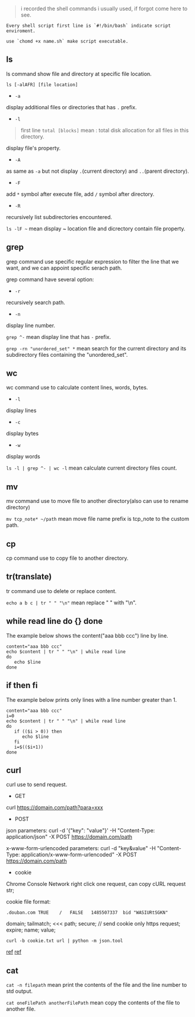 > i recorded the shell commands i usually used, if forgot come here to see.

```
Every shell script first line is `#!/bin/bash` indicate script enviroment.

use `chomd +x name.sh` make script executable.
```

## ls

ls command show file and directory at specific file location.

`ls [-alAFR] [file location]`

- `-a`

display additional files or directories that has `.` prefix.

- `-l`

> first line `total [blocks]` mean : total disk allocation for all files in this directory.

display file's property.

- `-A`

as same as `-a` but not display `.`(current directory) and `..`(parent directory).

- `-F`

add `*` symbol after execute file, add `/` symbol after directory.

- `-R`

recursively list subdirectories encountered.

`ls -lF ~` mean display ~ location file and dicrectory contain file property.

## grep

grep command use specific regular expression to filter the line that we want, and we can appoint specific serach path.

grep command have several option:

- `-r`

recursively search path.

- `-n` 

display line number.

`grep ^-` mean display line that has `-` prefix.

`grep -rn "unordered_set" *` mean search for the current directory and its subdirectory files containing the "unordered_set".

## wc

wc command use to calculate content lines, words, bytes.

- `-l` 

display lines

- `-c`

display bytes

- `-w` 

display words

`ls -l | grep ^- | wc -l` mean calculate current directory files count.

## mv

mv command use to move file to another directory(also can use to rename directory)

`mv tcp_note* ~/path` mean move file name prefix is tcp_note to the custom path.

## cp

cp command use to copy file to another directory.

## tr(translate)

tr command use to delete or replace content.

`echo a b c | tr " " "\n"` mean replace " " with "\n".

## while read line do {} done

The example below shows the content("aaa bbb ccc") line by line.

```
content="aaa bbb ccc"
echo $content | tr " " "\n" | while read line
do
   echo $line
done
```
## if then fi

The example below prints only lines with a line number greater than 1.

```
content="aaa bbb ccc"
i=0
echo $content | tr " " "\n" | while read line
do
   if (($i > 0)) then
      echo $line
   fi
   i=$(($i+1))
done
```

## curl

curl use to send request.

- GET

curl https://domain.com/path?para=xxx

- POST

json parameters: curl -d '{"key": "value"}' -H "Content-Type: application/json" -X POST https://domain.com/path

x-www-form-urlencoded parameters: curl -d "key&value" -H "Content-Type: application/x-www-form-urlencoded" -X POST https://domain.com/path

- cookie

Chrome Console Network right click one request, can copy cURL request str;

cookie file format:

```
.douban.com	TRUE	/	FALSE	1485507337	bid	"WASIURtSGKN"
```

domain;
tailmatch; <<<
path;
secure; // send cookie only https request;
expire;
name;
value;

`curl -b cookie.txt url | python -m json.tool`

[ref](https://curl.haxx.se/docs/http-cookies.html)
[ref](https://aiezu.com/article/linux_curl_http_cookie.html)

## cat

`cat -n filepath` mean print the contents of the file and the line number to std output.

`cat oneFilePath anotherFilePath` mean copy the contents of the file to another file.
